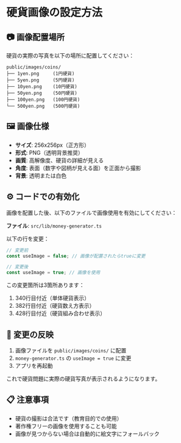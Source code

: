 # 硬貨画像の設定方法

## 📷 画像配置場所

硬貨の実際の写真を以下の場所に配置してください：

```
public/images/coins/
├── 1yen.png     (1円硬貨)
├── 5yen.png     (5円硬貨)
├── 10yen.png    (10円硬貨)
├── 50yen.png    (50円硬貨)
├── 100yen.png   (100円硬貨)
└── 500yen.png   (500円硬貨)
```

## 🖼️ 画像仕様

- **サイズ**: 256x256px（正方形）
- **形式**: PNG（透明背景推奨）
- **画質**: 高解像度、硬貨の詳細が見える
- **角度**: 表面（数字や図柄が見える面）を正面から撮影
- **背景**: 透明または白色

## ⚙️ コードでの有効化

画像を配置した後、以下のファイルで画像使用を有効にしてください：

**ファイル**: `src/lib/money-generator.ts`

以下の行を変更：
```typescript
// 変更前
const useImage = false; // 画像が配置されたらtrueに変更

// 変更後
const useImage = true; // 画像を使用
```

この変更箇所は3箇所あります：
1. 340行目付近（単体硬貨表示）
2. 382行目付近（硬貨数え方表示）
3. 428行目付近（硬貨組み合わせ表示）

## 🔄 変更の反映

1. 画像ファイルを `public/images/coins/` に配置
2. `money-generator.ts` の `useImage = true` に変更
3. アプリを再起動

これで硬貨問題に実際の硬貨写真が表示されるようになります。

## 📋 注意事項

- 硬貨の撮影は合法です（教育目的での使用）
- 著作権フリーの画像を使用することも可能
- 画像が見つからない場合は自動的に絵文字にフォールバック